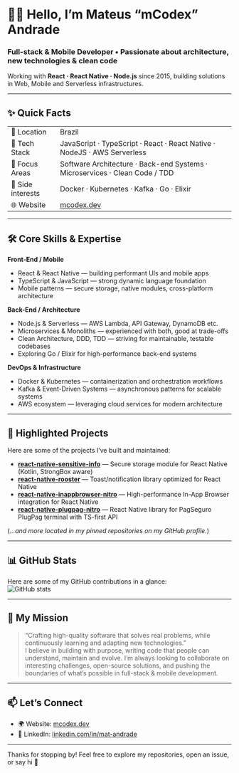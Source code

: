 # 🙋‍♂️ Hello, I’m Mateus “mCodex” Andrade  
### Full-stack & Mobile Developer • Passionate about architecture, new technologies & clean code  
Working with **React · React Native · Node.js** since 2015, building solutions in Web, Mobile and Serverless infrastructures.  

---

## ✨ Quick Facts  
| | |
|---|---|
| 📍 Location | Brazil |
| 🔧 Tech Stack | JavaScript · TypeScript · React · React Native · NodeJS · AWS Serverless |
| 🧠 Focus Areas | Software Architecture · Back-end Systems · Microservices · Clean Code / TDD |
| 🚀 Side interests | Docker · Kubernetes · Kafka · Go · Elixir |
| 🌐 Website | [mcodex.dev](https://mcodex.dev) |

---

## 🛠️ Core Skills & Expertise  
**Front-End / Mobile**  
- React & React Native — building performant UIs and mobile apps  
- TypeScript & JavaScript — strong dynamic language foundation  
- Mobile patterns — secure storage, native modules, cross-platform architecture  

**Back-End / Architecture**  
- Node.js & Serverless — AWS Lambda, API Gateway, DynamoDB etc.  
- Microservices & Monoliths — experienced with both, good at trade-offs  
- Clean Architecture, DDD, TDD — striving for maintainable, testable codebases  
- Exploring Go / Elixir for high-performance back-end systems  

**DevOps & Infrastructure**  
- Docker & Kubernetes — containerization and orchestration workflows  
- Kafka & Event-Driven Systems — asynchronous patterns for scalable systems  
- AWS ecosystem — leveraging cloud services for modern architecture  

---

## 📁 Highlighted Projects  
Here are some of the projects I’ve built and maintained:  
- **[react-native-sensitive-info](https://github.com/mCodex/react-native-sensitive-info)** — Secure storage module for React Native (Kotlin, StrongBox aware)  
- **[react-native-rooster](https://github.com/mCodex/react-native-rooster)** — Toast/notification library optimized for React Native  
- **[react-native-inappbrowser-nitro](https://github.com/mCodex/react-native-inappbrowser-nitro)** — High-performance In-App Browser integration for React Native  
- **[react-native-plugpag-nitro](https://github.com/mCodex/react-native-plugpag-nitro)** — React Native library for PagSeguro PlugPag terminal with TS-first API  

(*…and more located in my pinned repositories on my GitHub profile.*)  

---

## 📊 GitHub Stats  
Here are some of my GitHub contributions in a glance:  
![GitHub stats](https://github-readme-stats.vercel.app/api?username=mCodex&show_icons=true&theme=radical)  
<!-- You can include more visuals: top languages, streaks etc. -->

---

## 🎯 My Mission  
> “Crafting high-quality software that solves real problems, while continuously learning and adapting new technologies.”  
I believe in building with purpose, writing code that people can understand, maintain and evolve. I’m always looking to collaborate on interesting challenges, open-source solutions, and pushing the boundaries of what’s possible in full-stack & mobile development.

---

## 📫 Let’s Connect  
- 🌍 Website: [mcodex.dev](https://mcodex.dev)  
- 💼 LinkedIn: [linkedin.com/in/mat-andrade](https://linkedin.com/in/mat-andrade)  

---

Thanks for stopping by! Feel free to explore my repositories, open an issue, or say hi 👋  
